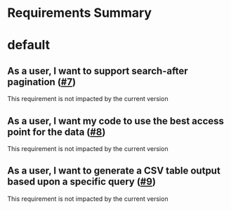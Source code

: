 
Requirements Summary
====================

# default

## As a user, I want to support search-after pagination ([#7](https://github.com/NASA-PDS/updart/issues/7)) 


This requirement is not impacted by the current version
## As a user, I want my code to use the best access point for the data ([#8](https://github.com/NASA-PDS/updart/issues/8)) 


This requirement is not impacted by the current version
## As a user, I want to generate a CSV table output based upon a specific query ([#9](https://github.com/NASA-PDS/updart/issues/9)) 


This requirement is not impacted by the current version